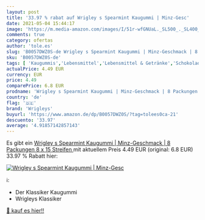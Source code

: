 ```yaml
---
layout: post
title: '33.97 % rabat auf Wrigley s Spearmint Kaugummi | Minz-Gesc'
date: 2021-05-04 15:44:17
image: 'https://m.media-amazon.com/images/I/51r-wfGNUaL._SL500_._SL400_.jpg'
comments: true
category: ofertas
author: 'tole.es'
slug: 'B0057DWZ0S-de Wrigley s Spearmint Kaugummi | Minz-Geschmack | 8...'
sku: 'B0057DWZ0S-de'
tags: [ 'Kaugummis','Lebensmittel','Lebensmittel & Getränke','Schokolade & Süßigkeiten','Süßigkeiten & Knabbereien','wrigleys', ]
actualPrice: 4.49 EUR
currency: EUR
price: 4.49
comparePrice: 6.8 EUR
prodname: 'Wrigley s Spearmint Kaugummi | Minz-Geschmack | 8 Packungen  8 x 15 Streifen '
country: 'de'
flag: '🇩🇪'
brand: 'Wrigleys'
buyurl: 'https://www.amazon.de/dp/B0057DWZ0S/?tag=tolees0ca-21'
descuento: '33.97'
average: '4.91857142857143'
---
```


Es gibt ein [Wrigley s Spearmint Kaugummi | Minz-Geschmack | 8 Packungen  8 x 15 Streifen ](https://www.amazon.de/dp/B0057DWZ0S/?tag=tolees0ca-21) mit aktuellem Preis 4.49 EUR (original: 6.8 EUR) 33.97 % Rabatt hier:

[![Wrigley s Spearmint Kaugummi | Minz-Gesc](https://m.media-amazon.com/images/I/51r-wfGNUaL._SL500_._SL400_.jpg)](https://www.amazon.de/dp/B0057DWZ0S/?tag=tolees0ca-21)

ℹ️:

- Der Klassiker Kaugummi
- Wrigleys Klassiker

[🛒 kauf es hier!!](https://www.amazon.de/dp/B0057DWZ0S/?tag=tolees0ca-21)
